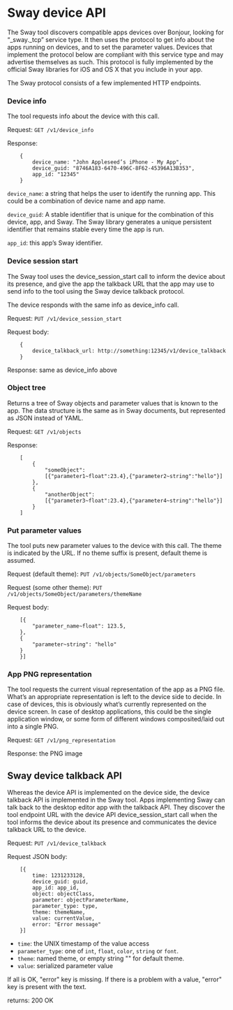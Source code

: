 # Sway device API

The Sway tool discovers compatible apps devices over Bonjour, looking for “_sway._tcp” service type. It then uses the protocol to get info about the apps running on devices, and to set the parameter values. Devices that implement the protocol below are compliant with this service type and may advertise themselves as such. This protocol is fully implemented by the official Sway libraries for iOS and OS X that you include in your app.

The Sway protocol consists of a few implemented HTTP endpoints.


### Device info

The tool requests info about the device with this call.

Request: `GET /v1/device_info`

Response:

		{
			device_name: "John Appleseed’s iPhone - My App",
			device_guid: "8746A183-6470-496C-8F62-45396A13B353",
			app_id: "12345"
		}

`device_name`: a string that helps the user to identify the running app. This could be a combination of device name and app name.

`device_guid`: A stable identifier that is unique for the combination of this device, app, and Sway. The Sway library generates a unique persistent identifier that remains stable every time the app is run.

`app_id`: this app’s Sway identifier.



### Device session start

The Sway tool uses the device_session_start call to inform the device about its presence, and give the app the talkback URL that the app may use to send info to the tool using the Sway device talkback protocol.

The device responds with the same info as device_info call.

Request: `PUT /v1/device_session_start`

Request body:

		{
			device_talkback_url: http://something:12345/v1/device_talkback
		}

Response: same as device_info above



### Object tree

Returns a tree of Sway objects and parameter values that is known to the app. The data structure is the same as in Sway documents, but represented as JSON instead of YAML.

Request: `GET /v1/objects`

Response:

		[
			{
				"someObject":
				[{"parameter1~float":23.4},{"parameter2~string":"hello"}]
			},
			{
				"anotherObject":
				[{"parameter3~float":23.4},{"parameter4~string":"hello"}]
			}
		]



### Put parameter values

The tool puts new parameter values to the device with this call. The theme is indicated by the URL. If no theme suffix is present, default theme is assumed.

Request (default theme): `PUT /v1/objects/SomeObject/parameters`

Request (some other theme): `PUT /v1/objects/SomeObject/parameters/themeName`

Request body:

		[{
			"parameter_name~float": 123.5,
		},
		{
			"parameter~string": "hello"
		}
		}]



### App PNG representation

The tool requests the current visual representation of the app as a PNG file. What’s an appropriate representation is left to the device side to decide. In case of devices, this is obviously what’s currently represented on the device screen. In case of desktop applications, this could be the single application window, or some form of different windows composited/laid out into a single PNG.

Request: `GET /v1/png_representation`

Response: the PNG image



## Sway device talkback API

Whereas the device API is implemented on the device side, the device talkback API is implemented in the Sway tool. Apps implementing Sway can talk back to the desktop editor app with the talkback API. They discover the tool endpoint URL with the device API device_session_start call when the tool informs the device about its presence and communicates the device talkback URL to the device.

Request: `PUT /v1/device_talkback`

Request JSON body:

		[{
			time: 1231233128,
			device_guid: guid,
			app_id: app_id,
			object: objectClass,
			parameter: objectParameterName,
			parameter_type: type,
			theme: themeName,
			value: currentValue,
			error: "Error message"
		}]

* `time`: the UNIX timestamp of the value access
* `parameter_type`: one of `int`, `float`, `color`, `string` or `font`.
* `theme`: named theme, or empty string "" for default theme.
* `value`: serialized parameter value

If all is OK, "error" key is missing. If there is a problem with a value, "error" key is present with the text.

returns: 200 OK
